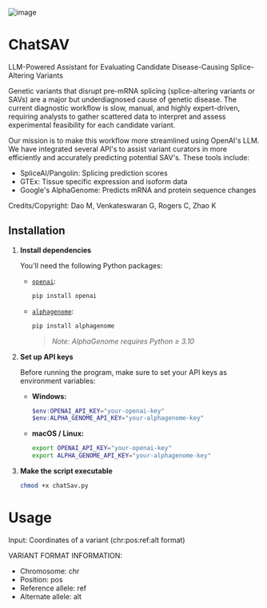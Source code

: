 ![image](https://github.com/user-attachments/assets/5ec8bf02-9ff5-41e0-bda5-4f571991a106)

# ChatSAV
LLM-Powered Assistant for Evaluating Candidate Disease-Causing Splice-Altering Variants

Genetic variants that disrupt pre-mRNA splicing (splice-altering variants or SAVs) are a major but underdiagnosed cause of genetic disease. The current diagnostic workflow is slow, manual, and highly expert-driven, requiring analysts to gather scattered data to interpret and assess experimental feasibility for each candidate variant.

Our mission is to make this workflow more streamlined using OpenAI's LLM. We have integrated several API's to assist variant curators in more efficiently and accurately predicting potential SAV's. These tools include:

- SpliceAI/Pangolin: Splicing prediction scores
- GTEx: Tissue specific expression and isoform data
- Google's AlphaGenome: Predicts mRNA and protein sequence changes

Credits/Copyright: Dao M, Venkateswaran G, Rogers C, Zhao K
## Installation

1. **Install dependencies**

   You'll need the following Python packages:

   - [`openai`](https://pypi.org/project/openai/):
     ```bash
     pip install openai
     ```

   - [`alphagenome`](https://pypi.org/project/alphagenome/):
     ```bash
     pip install alphagenome
     ``` 
     > *Note: AlphaGenome requires Python ≥ 3.10*
     
2. **Set up API keys**

   Before running the program, make sure to set your API keys as environment variables:

   - **Windows:**
     ```powershell
     $env:OPENAI_API_KEY="your-openai-key"
     $env:ALPHA_GENOME_API_KEY="your-alphagenome-key"
     ```

   - **macOS / Linux:**
     ```bash
     export OPENAI_API_KEY="your-openai-key"
     export ALPHA_GENOME_API_KEY="your-alphagenome-key"
     ```

3. **Make the script executable**

   ```bash
   chmod +x chatSav.py

# Usage
Input: Coordinates of a variant (chr:pos:ref:alt format)

VARIANT FORMAT INFORMATION:
- Chromosome: chr
- Position: pos
- Reference allele: ref
- Alternate allele: alt

